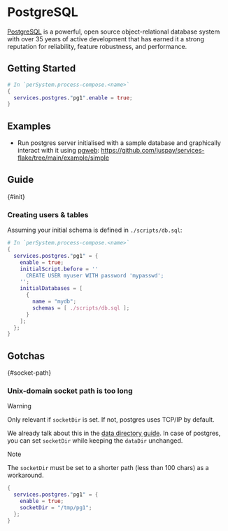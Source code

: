 # PostgreSQL

[PostgreSQL](https://www.postgresql.org/) is a powerful, open source object-relational database system with over 35 years of active development that has earned it a strong reputation for reliability, feature robustness, and performance.

## Getting Started

```nix
# In `perSystem.process-compose.<name>`
{
  services.postgres."pg1".enable = true;
}
```

## Examples

- Run postgres server initialised with a sample database and graphically interact with it using [pgweb](https://github.com/sosedoff/pgweb): <https://github.com/juspay/services-flake/tree/main/example/simple>

## Guide

{#init}
### Creating users & tables

Assuming your initial schema is defined in `./scripts/db.sql`:

```nix
# In `perSystem.process-compose.<name>`
{
  services.postgres."pg1" = {
    enable = true;
    initialScript.before = ''
      CREATE USER myuser WITH password 'mypasswd';
    '';
    initialDatabases = [
      {
        name = "mydb";
        schemas = [ ./scripts/db.sql ];
      }
    ];
  };
}
```

## Gotchas

{#socket-path}
### Unix-domain socket path is too long

> [!warning]
> Only relevant if `socketDir` is set. If not, postgres uses TCP/IP by default.

We already talk about this in the [data directory guide](datadir.md#socket-path). In case of postgres, you can set `socketDir` while keeping the `dataDir` unchanged.

>[!note]
> The `socketDir` must be set to a shorter path (less than 100 chars) as a workaround.

```nix
{
  services.postgres."pg1" = {
    enable = true;
    socketDir = "/tmp/pg1";
  };
}
```

